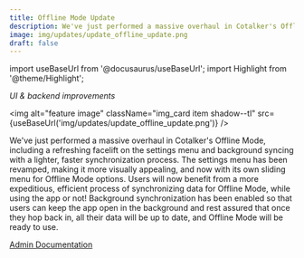 ```yaml
---
title: Offline Mode Update
description: We've just performed a massive overhaul in Cotalker's Offline Mode, including a refreshing facelift on the settings menu and background syncing with a lighter, faster synchronization process. The settings menu has been revamped, making it more visually appealing, and now with its own sliding menu for Offline Mode options. Users will now benefit from a more expeditious, efficient process of synchronizing data for Offline Mode, while using the app or not! Background synchronization has been enabled so that users can keep the app open in the background and rest assured that once they hop back in, all their data will be up to date, and Offline Mode will be ready to use.
image: img/updates/update_offline_update.png
draft: false
---
```


import useBaseUrl from '@docusaurus/useBaseUrl'; 
import Highlight from '@theme/Highlight';

<div className="align-center">
<div className="card">
<div className="card__header">

<span className="hero__subtitle"><em>

UI & backend improvements

</em></span>

</div>
<div className="card__image">

<img alt="feature image" className="img_card item shadow--tl" src={useBaseUrl('img/updates/update_offline_update.png')} />
<br/>

</div>
<div className="card__body">

We've just performed a massive overhaul in Cotalker's Offline Mode, including a refreshing facelift on the settings menu and background syncing with a lighter, faster synchronization process. The settings menu has been revamped, making it more visually appealing, and now with its own sliding menu for Offline Mode options. Users will now benefit from a more expeditious, efficient process of synchronizing data for Offline Mode, while using the app or not! Background synchronization has been enabled so that users can keep the app open in the background and rest assured that once they hop back in, all their data will be up to date, and Offline Mode will be ready to use.

</div>
<div className="card__footer text-center align-padding-center">

<a className="button button--info button--block" href="/docs/documentation/client/offline">Admin Documentation</a>
<br/>

</div>
</div>
</div>
